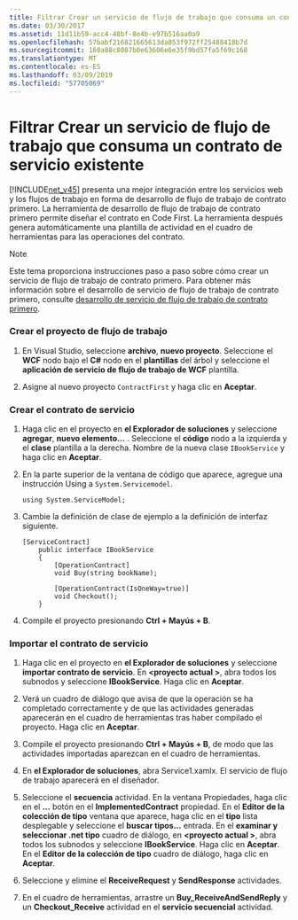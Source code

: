 ```yaml
---
title: Filtrar Crear un servicio de flujo de trabajo que consuma un contrato de servicio existente
ms.date: 03/30/2017
ms.assetid: 11d11b59-acc4-48bf-8e4b-e97b516aa0a9
ms.openlocfilehash: 57babf216821665613da053f972ff25488418b7d
ms.sourcegitcommit: 160a88c8087b0e63606e6e35f9bd57fa5f69c168
ms.translationtype: MT
ms.contentlocale: es-ES
ms.lasthandoff: 03/09/2019
ms.locfileid: "57705069"
---
```

# <a name="how-to-create-a-workflow-service-that-consumes-an-existing-service-contract"></a>Filtrar Crear un servicio de flujo de trabajo que consuma un contrato de servicio existente
[!INCLUDE[net_v45](../../../includes/net-v45-md.md)] presenta una mejor integración entre los servicios web y los flujos de trabajo en forma de desarrollo de flujo de trabajo de contrato primero. La herramienta de desarrollo de flujo de trabajo de contrato primero permite diseñar el contrato en Code First. La herramienta después genera automáticamente una plantilla de actividad en el cuadro de herramientas para las operaciones del contrato.  
  
> [!NOTE]
>  Este tema proporciona instrucciones paso a paso sobre cómo crear un servicio de flujo de trabajo de contrato primero. Para obtener más información sobre el desarrollo de servicio de flujo de trabajo de contrato primero, consulte [desarrollo de servicio de flujo de trabajo de contrato primero](contract-first-workflow-service-development.md).  
  
### <a name="creating-the-workflow-project"></a>Crear el proyecto de flujo de trabajo  
  
1.  En Visual Studio, seleccione **archivo**, **nuevo proyecto**. Seleccione el **WCF** nodo bajo el **C#** nodo en el **plantillas** del árbol y seleccione el **aplicación de servicio de flujo de trabajo de WCF** plantilla.  
  
2.  Asigne al nuevo proyecto `ContractFirst` y haga clic en **Aceptar**.  
  
### <a name="creating-the-service-contract"></a>Crear el contrato de servicio  
  
1.  Haga clic en el proyecto en **el Explorador de soluciones** y seleccione **agregar**, **nuevo elemento...** . Seleccione el **código** nodo a la izquierda y el **clase** plantilla a la derecha. Nombre de la nueva clase `IBookService` y haga clic en **Aceptar**.  
  
2.  En la parte superior de la ventana de código que aparece, agregue una instrucción Using a `System.Servicemodel`.  
  
    ```  
    using System.ServiceModel;  
    ```  
  
3.  Cambie la definición de clase de ejemplo a la definición de interfaz siguiente.  
  
    ```  
    [ServiceContract]  
        public interface IBookService  
        {  
            [OperationContract]  
            void Buy(string bookName);  
  
            [OperationContract(IsOneWay=true)]  
            void Checkout();  
        }  
    ```  
  
4.  Compile el proyecto presionando **Ctrl + Mayús + B**.  
  
### <a name="importing-the-service-contract"></a>Importar el contrato de servicio  
  
1.  Haga clic en el proyecto en **el Explorador de soluciones** y seleccione **importar contrato de servicio**. En  **\<proyecto actual >**, abra todos los subnodos y seleccione **IBookService**. Haga clic en **Aceptar**.  
  
2.  Verá un cuadro de diálogo que avisa de que la operación se ha completado correctamente y de que las actividades generadas aparecerán en el cuadro de herramientas tras haber compilado el proyecto. Haga clic en **Aceptar**.  
  
3.  Compile el proyecto presionando **Ctrl + Mayús + B**, de modo que las actividades importadas aparezcan en el cuadro de herramientas.  
  
4.  En **el Explorador de soluciones**, abra Service1.xamlx. El servicio de flujo de trabajo aparecerá en el diseñador.  
  
5.  Seleccione el **secuencia** actividad. En la ventana Propiedades, haga clic en el **...** botón en el **ImplementedContract** propiedad. En el **Editor de la colección de tipo** ventana que aparece, haga clic en el **tipo** lista desplegable y seleccione el **buscar tipos...** entrada. En el **examinar y seleccionar .net tipo** cuadro de diálogo, en  **\<proyecto actual >**, abra todos los subnodos y seleccione **IBookService**. Haga clic en **Aceptar**. En el **Editor de la colección de tipo** cuadro de diálogo, haga clic en **Aceptar**.  
  
6.  Seleccione y elimine el **ReceiveRequest** y **SendResponse** actividades.  
  
7.  En el cuadro de herramientas, arrastre un **Buy_ReceiveAndSendReply** y un **Checkout_Receive** actividad en el **servicio secuencial** actividad.
